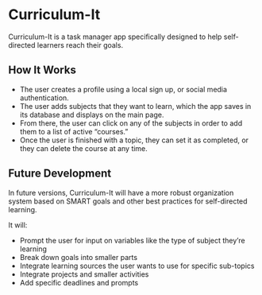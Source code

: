# Curriculum-It

Curriculum-It is a task manager app specifically designed to help self-directed learners reach their goals.

## How It Works

* The user creates a profile using a local sign up, or social media authentication. 
* The user adds subjects that they want to learn, which the app saves in its database and displays on the main page. 
* From there, the user can click on any of the subjects in order to add them to a list of active “courses.” 
* Once the user is finished with a topic, they can set it as completed, or they can delete the course at any time.

## Future Development

In future versions, Curriculum-It will have a more robust organization system based on SMART goals and other best practices for self-directed learning. 

It will: 

* Prompt the user for input on variables like the type of subject they’re learning
* Break down goals into smaller parts
* Integrate learning sources the user wants to use for specific sub-topics
* Integrate projects and smaller activities
* Add specific deadlines and prompts
